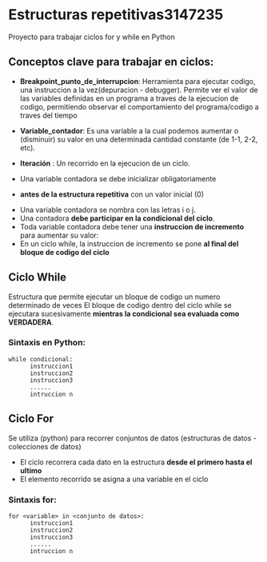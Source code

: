 # Estructuras repetitivas3147235
Proyecto para trabajar ciclos for y while en Python

## Conceptos clave para trabajar en ciclos:
* **Breakpoint_punto_de_interrupcion**: Herramienta
para ejecutar codigo, una instruccion a
la vez(depuracion - debugger).
Permite ver el valor de las variables definidas
en un programa a traves de la ejecucion de codigo,
permitiendo observar el comportamiento del programa/codigo
a traves del tiempo

* **Variable_contador**: Es una variable a la cual podemos
aumentar o (disminuir) su valor en una determinada cantidad
constante (de 1-1, 2-2, etc). 

* **Iteración** : Un recorrido en la ejecucion de un ciclo.

- Una variable contadora se debe inicializar obligatoriamente
* **antes de la estructura repetitiva** con un valor inicial (0)
- Una variable contadora se nombra con las letras i o j.
- Una contadora **debe participar en la condicional del ciclo**.
- Toda variable contadora debe tener una **instruccion de incremento** 
para aumentar su valor:
- En un ciclo while, la instruccion de incremento 
se pone **al final del bloque de codigo del ciclo**

## Ciclo While 

Estructura que permite ejecutar un 
bloque de codigo un numero 
determinado de veces
El bloque de codigo dentro del ciclo while
se ejecutara sucesivamente **mientras la condicional sea 
evaluada como VERDADERA**.  

### Sintaxis en Python:

```
while condicional:
      instruccion1
      instruccion2
      instruccion3
      ......
      intruccion n

```
## Ciclo For

Se utiliza (python) para recorrer conjuntos de datos 
(estructuras de datos - colecciones de datos)

* El ciclo recorrera cada dato en la estructura **desde el 
primero hasta el ultimo**
* El elemento recorrido se asigna a una variable en el 
ciclo 

### Sintaxis for:

```
for <variable> in <conjunto de datos>:
      instruccion1
      instruccion2
      instruccion3
      ......
      intruccion n
```
